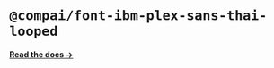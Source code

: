 # `@compai/font-ibm-plex-sans-thai-looped`

[**Read the docs &rarr;**](https://components.ai/docs/typefaces/ibm-plex-sans-thai-looped)

